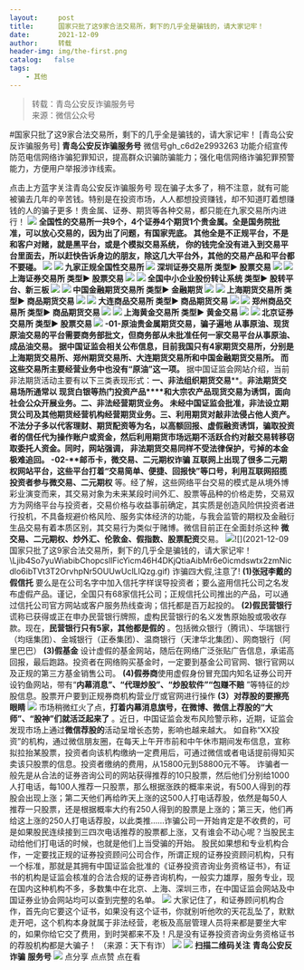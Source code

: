 ```yaml
---
layout:     post
title:      国家只批了这9家合法交易所，剩下的几乎全是骗钱的，请大家记牢！
date:       2021-12-09
author:     转载
header-img: img/the-first.png
catalog:   false
tags:
    - 其他
---
```


<blockquote><p>转载：青岛公安反诈骗服务号<br>
来源：微信公众号</p></blockquote>

#国家只批了这9家合法交易所，剩下的几乎全是骗钱的，请大家记牢！
[青岛公安反诈骗服务号]
**青岛公安反诈骗服务号**
微信号gh_c6d2e2993263
功能介绍宣传防范电信网络诈骗犯罪知识，提高群众识骗防骗能力；强化电信网络诈骗犯罪预警能力，方便用户举报涉诈线索。

点击上方蓝字关注青岛公安反诈骗服务号
现在骗子太多了，稍不注意，就有可能被骗去几年的辛苦钱。特别是在投资市场，人人都想投资赚钱，却不知道盯着想赚钱的人的骗子更多！贵金属、证券、期货等各种交易，都只能在九家交易所内进行！
![]({{site.baseurl}}/postimg/jSC6UQZBSibooZFF8YFElFVkibbx6qGegpic5NSZU5yKxMzfrjudXYNaiaY5gWL1mLMtkeMazdYo5icsx7TVZzwlLBQ.png)
**全国性的交易所一共9个，****4个证券4个期货1个贵金属**。**全是国务院批准，可以放心交易的，因为出了问题，有国家兜底。**
其他全是不正规平台，**不是和客户对赌，就是黑平台，或是个模拟交易系统，**
你的钱完全没有进入到交易平台里面去，所以赶快告诉身边的朋友，除这几大平台外，其他的交易产品和平台都不要碰。
![]({{site.baseurl}}/postimg/jSC6UQZBSibooZFF8YFElFVkibbx6qGegpJ24gq0hicGcmytz2nfCkY1vricvPHCAUmibNm72ichMrEceS51hl4VTdYw.gif)
![]({{site.baseurl}}/postimg/jSC6UQZBSibooZFF8YFElFVkibbx6qGegpWv9QiaT0OHyfib7pQdCkrwwsh33n1CRJJk1b3QzFmAOxr9aQLPT4hODg.png)
**九家正规全国性交易所**
![]({{site.baseurl}}/postimg/jSC6UQZBSibpV458iaP0SJBfvas84FJpf3edWXPSI8nDzOgQ6xyVVticbgRLN7zlJicOxN42Nug2LHqK00NicwibgQdw.jpeg)
**深圳证券交易所**
类型▶
**股票交易**
![]({{site.baseurl}}/postimg/2mmUpXkoiaoNWicm9rukDuZbjEmPq3LUCltXOKGmSq4scXWArpyPxuiapyFOAK0GJE770AU6qkFTjBgGgtIDYPMxQ.jpeg)
![]({{site.baseurl}}/postimg/jSC6UQZBSibpV458iaP0SJBfvas84FJpf3h3ytoibAE9aY20AiccXibCdh0SQLMlG1RFLhdChyldhG4lYLl1Bvy1qFQ.jpeg)
**上海证券交易所**
类型▶
股票交易
![]({{site.baseurl}}/postimg/2mmUpXkoiaoNWicm9rukDuZbjEmPq3LUClkg5vvAoZMu4Dnn4HbIRUD9VHx4uico2C1Ric6ibRtm80JOokfNicOEP4UA.jpeg)
![]({{site.baseurl}}/postimg/jSC6UQZBSibpV458iaP0SJBfvas84FJpf36huGjWWJRmDTG7BW26kvdxmxAw9jv0qVxVMsPnLuTUdVHgeqj8yw6A.jpeg)
**全国中小企业股份转让系统**
类型▶
**股转平台、新三板**
![]({{site.baseurl}}/postimg/2mmUpXkoiaoNWicm9rukDuZbjEmPq3LUCl6UpoGuJWA4RZh9MMPBkcibzsRCnqumHQqLCf9sYMnYZ7bicp2Pib1UP0A.jpeg)
![]({{site.baseurl}}/postimg/jSC6UQZBSibpV458iaP0SJBfvas84FJpf3wpV8bktCj7SxmgTeeIWWQrKTrOjFugdAibKuQ9QNbe8EV4MeoDaqQrw.jpeg)
**中国金融期货交易所**
类型▶
金融期货
![]({{site.baseurl}}/postimg/2mmUpXkoiaoNWicm9rukDuZbjEmPq3LUCliaEWeTnbfCLmfnnTYIypoLrIhO2rdJJF8dhGgXW4SvwjhHsACD61NpA.jpeg)
![]({{site.baseurl}}/postimg/jSC6UQZBSibpV458iaP0SJBfvas84FJpf3yeXAbyrY8mW8kKz6Uib6j326nvq1DicQFiaDslEMVFN1sHrvDRZwB75yA.jpeg)
**上海期货交易所**
类型▶
**商品期货交易**
![]({{site.baseurl}}/postimg/2mmUpXkoiaoNWicm9rukDuZbjEmPq3LUClFhic2GsicKicZjd9iaGv5ibTaduicJDnAZ01mgtZsJticIyq3WJ14Acqkf7lg.jpeg)
![]({{site.baseurl}}/postimg/jSC6UQZBSibpV458iaP0SJBfvas84FJpf3IxTvqfR0PeibO9WtRtOMwfBExq4xqsIKHVjjxB57FmBBraECSQjKthw.jpeg)
**大连商品交易所**
类型▶
**商品期货交易**
![]({{site.baseurl}}/postimg/2mmUpXkoiaoNWicm9rukDuZbjEmPq3LUCl83nl0kib9J5KZoKUaDWXrF50Eps0wkG1Ev67wuKBOLB5kt1CicyLGBJg.jpeg)
![]({{site.baseurl}}/postimg/jSC6UQZBSibpV458iaP0SJBfvas84FJpf37IJ8b8vufzvnHib89yPLKQfAp4jf0eHlWibsGW7LwsGNPEHyQdgGIwUw.jpeg)
**郑州商品交易所**
类型▶
**商品期货交易**
![]({{site.baseurl}}/postimg/2mmUpXkoiaoNWicm9rukDuZbjEmPq3LUClXrS5sDtjrTRwhAutJN7fjYOsdkcRxGdS1Yiah7n37mWQGUGn652ibY1g.jpeg)
![]({{site.baseurl}}/postimg/jSC6UQZBSibpV458iaP0SJBfvas84FJpf3k3aP01BAmvFe9y9hx6uUSWqXr3iafjMeqXRjEzHZ9VHStjtUksVQZRA.jpeg)
**上海黄金交易所**
类型▶
**黄金交易**
![]({{site.baseurl}}/postimg/2mmUpXkoiaoNWicm9rukDuZbjEmPq3LUClicbsaFUnDF1qVibs7sKOMJibTswDsv9wNwuQFQibqxoE1lfzjEu4ia4PribA.jpeg)
![]({{site.baseurl}}/postimg/jSC6UQZBSibpV458iaP0SJBfvas84FJpf3a9xmJD21licTx0RDlQTCXdPqm8NQxl76pD0Q1uKicoPXylZN8qzhFeUg.jpeg)
**北京证券交易所**
类型▶
股票交易
![]({{site.baseurl}}/postimg/2mmUpXkoiaoNWicm9rukDuZbjEmPq3LUClAe9cib1RKiby3bIxAUrJN0AEIY1icubzkedpQl5N8muWzwjLwUNn5PiaVg.png)
**-01-****原油贵金属期货交易，骗子遍地**
从事原油、现货原油交易的平台需要商务部批文，**但商务部从未批准任何一家交易平台从事原油、成品油交易****。**
据中国证监会相关公布信息，目前我国只有4家期货交易所，分别是上海期货交易所、郑州期货交易所、大连期货交易所和中国金融期货交易所。
**而这些交易所主要经营业务中也没有“原油”这一项****。**
据中国证监会网站介绍，当前非法期货活动主要有以下三类表现形式：**一、非法组织期货交易****。**非法期货交易场所通常以
**现货白银等热门投资产品****和大宗农产品现货**交易为诱饵，面向社会公众开展业务。**二、非法经营期货业务。**
未经中国证监会批准，非法设立期货公司及其他期货经营机构经营期货业务。**三、利用期货对敲非法侵占他人资产。**
不法分子多以代客理财、期货配资等为名，以高额回报、虚假融资诱饵，骗取投资者的信任代为操作账户或资金，然后利用期货市场远期不活跃合约对敲交易转移窃取委托人资金。同时，网站强调，
**非法期货交易同样不受法律保护，亏掉的本金极难追回。**
**-02-****邮币卡，微交易、二元期权诈骗**
互联网上出现了很多二元期权网站平台，这些平台打着“交易简单、便捷、回报快”等口号，利用互联网招揽投资者参与**微交易、二元期权**
等。经了解，这些网络平台交易的模式是从境外博彩业演变而来，其交易对象为未来某段时间外汇、股票等品种的价格走势，交易双方为网络平台与投资者，交易价格与收益事前确定，其实质是创造风险供投资者进行投机，不具备规避价格风险、服务实体经济的功能，与我会监管的期权及金融衍生品交易有着本质区别，其交易行为类似于赌博。微信目前正在全面封杀这种
**微交易、二元期权、炒外汇、伦敦金、假指数、股票配资**交易。
![]({{site.baseurl}}/postimg/Ljib4So7yuWiabibChopcsllFicYicm46H4DK775qUibnjdsWMp1icHWU8ke5icafKLesF8kE2nACjdPIia0bkjPYQfncMA.gif)![](2021-12-09
国家只批了这9家合法交易所，剩下的几乎全是骗钱的，请大家记牢！\\Ljib4So7yuWiabibChopcsllFicYicm46H4DKjQtiaAibMr6e0icmdswtx2zmNicdlo6ibTVt3T2OrvhpNr5OUUwUclLIQzg.gif)
诈骗四大假,注意了!
**(1)张冠李戴的假信托**
要么是在公司名字中加入信托字样误导投资者；要么盗用信托公司之名发布虚假产品。谨记，全国只有68家信托公司；正规信托公司推出的产品，可以通过信托公司官方网站或客户服务热线查询；信托都是百万起投的。
**(2)假民营银行**谎称已获得或正在申办民营银行牌照，虚构民营银行的名义发售原始股或吸收存款。现在，**民营银行只有5家，其他都是假的**
。包括微众银行（腾讯）、华瑞银行（均瑶集团）、金城银行（正泰集团）、温商银行（天津华北集团）、网商银行（阿里巴巴）
**(3)假基金**
设计虚假的基金网站，随后在网络广泛张贴广告信息，承诺高回报，最后跑路。投资者在网络购买基金时，一定要到基金公司官网、银行官网以及正规的第三方基金销售公司。
**(4)假券商**使用虚假身份冒充国内知名证券公司开设钓鱼网站，带有“**内幕消息”、“代理炒股”、“炒股软件”“包赚不赔**
”等特征的炒股信息。股票开户要到正规券商机构营业厅或官网进行操作
**(3）对荐股的要擦亮眼睛**
![]({{site.baseurl}}/postimg/2mmUpXkoiaoNWicm9rukDuZbjEmPq3LUClQg4bcRSqUq0g64dUUP7Fkv7rSKGrTypyR61CaicURiaanN4RiabOkUzbg.jpeg)
市场稍微红火了点，**打着内幕消息旗号，在微博、微信上荐股的“大师”、“股神”们就活泛起来了**
。近日，中国证监会发布风险警示称，近期，证监会发现市场上通过**微信荐股的**活动呈增长态势，影响也越来越大。
如自称“XX投资”的机构，通过微信朋友圈，在每天上午开市前和中午休市期间发布信息，宣称拟拉抬某股票，投资者向该机构缴纳一定费用后，可通过微信或者电话提前得知买卖该只股票的信息。投资者缴纳的费用，从15800元到58800元不等。
诈骗者一般先是从合法的证券咨询公司的网站获得推荐的10只股票，然后他们分别给1000人打电话，每100人推荐一只股票，那么根据涨跌的概率来说，有500人得到的荐股会出现上涨；第二天他们再给昨天上涨的这500人打电话荐股，依然是每50人推荐一只股票，还是根据概率大约有250人得到的股票是上涨的；第三天，他们再给这上涨的250人打电话荐股，以此类推……诈骗公司一开始肯定是不收费的，可是如果股民连续接到三四次电话推荐的股票都上涨，又有谁会不动心呢？当股民主动给他们打电话的时候，也就是他们上当受骗的开始。
股民如果想和专业机构合作，一定要找正规的证券投资顾问公司合作，所谓正规的证券投资顾问机构，只有一个标准，那就是其拥有中国证监会批准的《证券投资咨询业务资格证书》，有证书的机构是证监会核准的合法合规的证券咨询机构，一般实力雄厚，服务专业，现在国内这种机构不多，多数集中在北京、上海、深圳三市，在中国证监会网站及中国证券业协会网站均可以查到完整的名单。
![]({{site.baseurl}}/postimg/2mmUpXkoiaoNWicm9rukDuZbjEmPq3LUClBxFicMwEaiaFGjTY8cCs2SdPicicEjKGENHoIV7ibFOH6NjR11QegdxjDBg.jpeg)
大家记住了，和证券顾问机构合作，首先向它要这个证书，如果没有这个证书，你就别听他吹的天花乱坠了，默默走开吧，这个机构本身就属于非法经营，老板及高层管理人员将来都是要坐大牢的，如果你给它交了费用，到时哭都来不及！凡是没有证券投资咨询业务资格证书的荐股机构都是大骗子！
（来源：天下有诈）
![]({{site.baseurl}}/postimg/6xI4h676QXzia5naazW6wFR5ml91zib85OnAdBFSTibic8yWLuWic1rKJBicwSgnqzI9icFMSpImia2H4zZhqLVTr724UA.png)
![]({{site.baseurl}}/postimg/1GjWwxYB3dk0QR6pndF2SISfW55mAuAxDQOiaC2Geq1kE9oibrv0xIEyiazCyo7VubILLicuLicBW77qleN0GPJOTAQ.jpeg)
**扫描二维码关注**
**青岛公安反诈骗**
**服务号**
![]({{site.baseurl}}/postimg/6xI4h676QXzia5naazW6wFR5ml91zib85O2ObvfHFG7tH1qAI6iakIGohmLu4siar1ZzMiawQ7QicgfyZFjriavRic3M6Q.png)
点分享
点点赞
点在看
